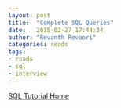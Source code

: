 ```yaml
---
layout: post
title:  "Complete SQL Queries"
date:   2015-02-27 17:44:34
author: "Revanth Revoori"
categories: reads
tags:
- reads
- sql
- interview
---
```

<a class="embedly-card" href="http://www.bullraider.com/database/sql-tutorial">SQL Tutorial Home</a>
<script async src="//cdn.embedly.com/widgets/platform.js" charset="UTF-8"></script>
